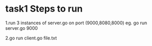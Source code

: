 # task1 Steps to run

1.run 3 instances of server.go on port (9000,8080,8000) eg. go run server.go 9000

2.go run client.go file.txt
